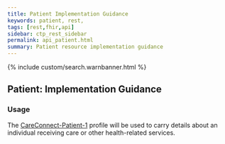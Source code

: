 ```yaml
---
title: Patient Implementation Guidance
keywords: patient, rest,
tags: [rest,fhir,api]
sidebar: ctp_rest_sidebar
permalink: api_patient.html
summary: Patient resource implementation guidance
---
```


{% include custom/search.warnbanner.html %}
<!--
{% include custom/fhir.referencemin.html resource="" userlink="" page="" fhirname="Patient" fhirlink="[Patient](http://hl7.org/fhir/stu3/patient.html)" content="User Stories" userlink="" %}
-->
## Patient: Implementation Guidance ##

### Usage ###
The [CareConnect-Patient-1](https://fhir.hl7.org.uk/STU3/StructureDefinition/CareConnect-Patient-1) profile will be used to carry details about an individual receiving care or other health-related services.
